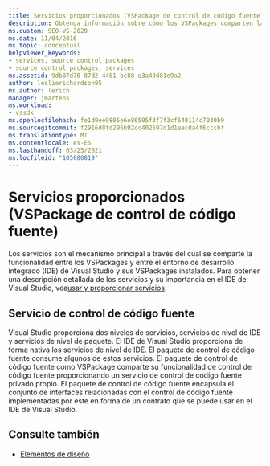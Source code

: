 ```yaml
---
title: Servicios proporcionados (VSPackage de control de código fuente) | Microsoft Docs
description: Obtenga información sobre cómo los VSPackages comparten la funcionalidad a través de los servicios, incluida la interacción con el IDE de Visual Studio y sus VSPackages.
ms.custom: SEO-VS-2020
ms.date: 11/04/2016
ms.topic: conceptual
helpviewer_keywords:
- services, source control packages
- source control packages, services
ms.assetid: 9db07d70-87d2-4401-bc88-e3a49d81e9a2
author: leslierichardson95
ms.author: lerich
manager: jmartens
ms.workload:
- vssdk
ms.openlocfilehash: fe1d9ee9805e6e86595f3f7f3cf640114c7030b9
ms.sourcegitcommit: f2916d8fd296b92cc402597d1d1eecda4f6cccbf
ms.translationtype: MT
ms.contentlocale: es-ES
ms.lasthandoff: 03/25/2021
ms.locfileid: "105080819"
---
```

# <a name="services-provided-source-control-vspackage"></a>Servicios proporcionados (VSPackage de control de código fuente)
Los servicios son el mecanismo principal a través del cual se comparte la funcionalidad entre los VSPackages y entre el entorno de desarrollo integrado (IDE) de Visual Studio y sus VSPackages instalados. Para obtener una descripción detallada de los servicios y su importancia en el IDE de Visual Studio, vea[usar y proporcionar servicios](../../extensibility/using-and-providing-services.md).

## <a name="the-source-control-service"></a>Servicio de control de código fuente
 Visual Studio proporciona dos niveles de servicios, servicios de nivel de IDE y servicios de nivel de paquete. El IDE de Visual Studio proporciona de forma nativa los servicios de nivel de IDE. El paquete de control de código fuente consume algunos de estos servicios. El paquete de control de código fuente como VSPackage comparte su funcionalidad de control de código fuente proporcionando un servicio de control de código fuente privado propio. El paquete de control de código fuente encapsula el conjunto de interfaces relacionadas con el control de código fuente implementadas por este en forma de un contrato que se puede usar en el IDE de Visual Studio.

## <a name="see-also"></a>Consulte también
- [Elementos de diseño](../../extensibility/internals/source-control-vspackage-design-elements.md)
